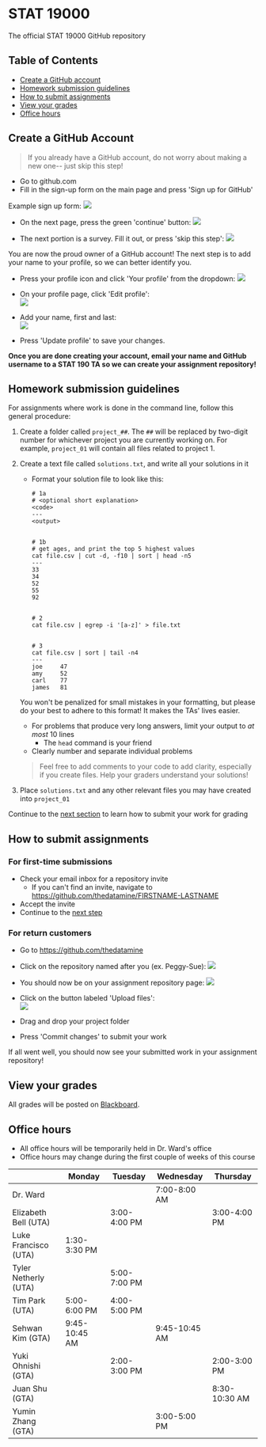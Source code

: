 # STAT 19000
The official STAT 19000 GitHub repository


## Table of Contents

- [Create a GitHub account](#create-a-github-account)
- [Homework submission guidelines](#homework-submission-guidelines)
- [How to submit assignments](#how-to-submit-assignments)
- [View your grades](#view-your-grades)
- [Office hours](#office-hours)

## Create a GitHub Account
> If you already have a GitHub account, do not worry about making a new one-- just skip this step!

- Go to github.com
- Fill in the sign-up form on the main page and press 'Sign up for GitHub'

Example sign up form:
![](images/readme/signup_1.png)

- On the next page, press the green 'continue' button:
![](images/readme/signup_2.png)

- The next portion is a survey. Fill it out, or press 'skip this step':
![](images/readme/signup_3.png)


You are now the proud owner of a GitHub account! The next step is to add your name to your profile, so we can better identify you.

- Press your profile icon and click 'Your profile' from the dropdown:
![](images/readme/add_name_1.png)

- On your profile page, click 'Edit profile':  
![](images/readme/add_name_2.png)

- Add your name, first and last:  
![](images/readme/add_name_3.png)

- Press 'Update profile' to save your changes.

**Once you are done creating your account, email your name and GitHub username to a STAT 190 TA so we can create your assignment repository!**


## Homework submission guidelines


For assignments where work is done in the command line, follow this general procedure:

1. Create a folder called ```project_##```. The ```##``` will be replaced by two-digit number for whichever project you are currently working on. For example, ```project_01``` will contain all files related to project 1.

2. Create a text file called ```solutions.txt```, and write all your solutions in it
    - Format your solution file to look like this:
        ```
        # 1a
        # <optional short explanation>
        <code>
        ---
        <output>


        # 1b
        # get ages, and print the top 5 highest values
        cat file.csv | cut -d, -f10 | sort | head -n5
        ---
        33
        34
        52
        55
        92


        # 2
        cat file.csv | egrep -i '[a-z]' > file.txt


        # 3
        cat file.csv | sort | tail -n4
        ---
        joe     47
        amy     52
        carl    77
        james   81
        ```
    You won't be penalized for small mistakes in your formatting, but please do your best to adhere to this format! It makes the TAs' lives easier.

    - For problems that produce very long answers, limit your output to *at most* 10 lines
        - The ```head``` command is your friend
    - Clearly number and separate individual problems

    > Feel free to add comments to your code to add clarity, especially if you create files. Help your graders understand your solutions!

3. Place ```solutions.txt``` and any other relevant files you may have created into ```project_01```

Continue to the [next section](#how-to-submit-assignments) to learn how to submit your work for grading

## How to submit assignments

### For first-time submissions
- Check your email inbox for a repository invite
    - If you can't find an invite, navigate to https://github.com/thedatamine/FIRSTNAME-LASTNAME
- Accept the invite
- Continue to the [next step](#for-return-customers)

### For return customers
- Go to https://github.com/thedatamine
- Click on the repository named after you (ex. Peggy-Sue):
![](images/readme/submit_1.png)
- You should now be on your assignment repository page:
![](images/readme/submit_2.png)
- Click on the button labeled 'Upload files':  
![](images/readme/upload_button.png)

- Drag and drop your project folder
- Press 'Commit changes' to submit your work

If all went well, you should now see your submitted work in your assignment repository!

## View your grades
All grades will be posted on [Blackboard](https://mycourses.purdue.edu/).

## Office hours

- All office hours will be temporarily held in Dr. Ward's office
- Office hours may change during the first couple of weeks of this course

|                      | Monday        | Tuesday      | Wednesday     | Thursday      |
|----------------------|---------------|--------------|---------------|---------------|
| Dr. Ward             |               |              | 7:00-8:00 AM  |               |
| Elizabeth Bell (UTA) |               | 3:00-4:00 PM |               | 3:00-4:00 PM  |
| Luke Francisco (UTA) | 1:30-3:30 PM  |              |               |               |
| Tyler Netherly (UTA) |               | 5:00-7:00 PM |               |               |
| Tim Park       (UTA) | 5:00-6:00 PM  | 4:00-5:00 PM |               |               |
| Sehwan Kim     (GTA) | 9:45-10:45 AM |              | 9:45-10:45 AM |               |
| Yuki Ohnishi   (GTA) |               | 2:00-3:00 PM |               | 2:00-3:00 PM  |
| Juan Shu       (GTA) |               |              |               | 8:30-10:30 AM |
| Yumin Zhang    (GTA) |               |              | 3:00-5:00 PM  |               |
